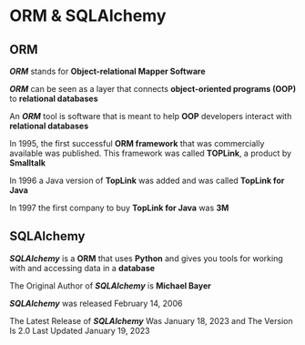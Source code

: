 # ORM & SQLAlchemy

## ORM

***ORM*** stands for **Object-relational Mapper Software**

***ORM*** can be seen as a layer that connects **object-oriented programs (OOP)** to **relational databases**  

An ***ORM*** tool is software that is meant to help **OOP** developers interact with **relational databases**

In 1995, the first successful **ORM framework** that was commercially available was published. This framework was called **TOPLink**, a product by **Smalltalk**

In 1996 a Java version of **TopLink** was added and was called **TopLink for Java**

In 1997 the first company to buy **TopLink for Java** was **3M**

## SQLAlchemy

***SQLAlchemy*** is a **ORM** that uses **Python** and gives you tools for working with and accessing data in a **database**

The Original Author of ***SQLAlchemy*** is **Michael Bayer**

***SQLAlchemy*** was released February 14, 2006

The Latest Release of ***SQLAlchemy*** Was January 18, 2023 and The Version Is 2.0 Last Updated January 19, 2023
